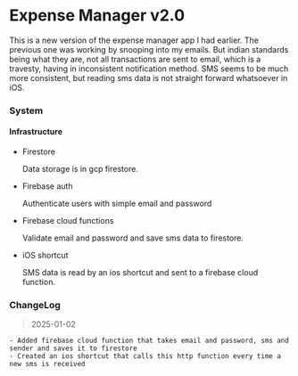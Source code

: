 # Expense Manager v2.0

This is a new version of the expense manager app I had earlier. The previous one was working by snooping into my emails.
But indian standards being what they are, not all transactions are sent to email, which is a travesty, having in inconsistent notification method.
SMS seems to be much more consistent, but reading sms data is not straight forward whatsoever in iOS.

### System

#### Infrastructure

- Firestore

    Data storage is in gcp firestore.

- Firebase auth

    Authenticate users with simple email and password

- Firebase cloud functions

    Validate email and password and save sms data to firestore.

- iOS shortcut

    SMS data is read by an ios shortcut and sent to a firebase cloud function.

### ChangeLog

> 2025-01-02

    - Added firebase cloud function that takes email and password, sms and sender and saves it to firestore
    - Created an ios shortcut that calls this http function every time a new sms is received
